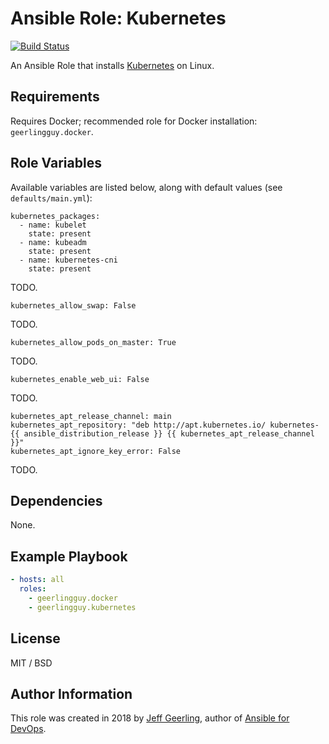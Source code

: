 # Ansible Role: Kubernetes

[![Build Status](https://travis-ci.org/geerlingguy/ansible-role-kubernetes.svg?branch=master)](https://travis-ci.org/geerlingguy/ansible-role-kubernetes)

An Ansible Role that installs [Kubernetes](https://kubernetes.io) on Linux.

## Requirements

Requires Docker; recommended role for Docker installation: `geerlingguy.docker`.

## Role Variables

Available variables are listed below, along with default values (see `defaults/main.yml`):

    kubernetes_packages:
      - name: kubelet
        state: present
      - name: kubeadm
        state: present
      - name: kubernetes-cni
        state: present

TODO.

    kubernetes_allow_swap: False

TODO.

    kubernetes_allow_pods_on_master: True

TODO.

    kubernetes_enable_web_ui: False

TODO.

    kubernetes_apt_release_channel: main
    kubernetes_apt_repository: "deb http://apt.kubernetes.io/ kubernetes-{{ ansible_distribution_release }} {{ kubernetes_apt_release_channel }}"
    kubernetes_apt_ignore_key_error: False

TODO.

## Dependencies

None.

## Example Playbook

```yaml
- hosts: all
  roles:
    - geerlingguy.docker
    - geerlingguy.kubernetes
```

## License

MIT / BSD

## Author Information

This role was created in 2018 by [Jeff Geerling](https://www.jeffgeerling.com/), author of [Ansible for DevOps](https://www.ansiblefordevops.com/).
